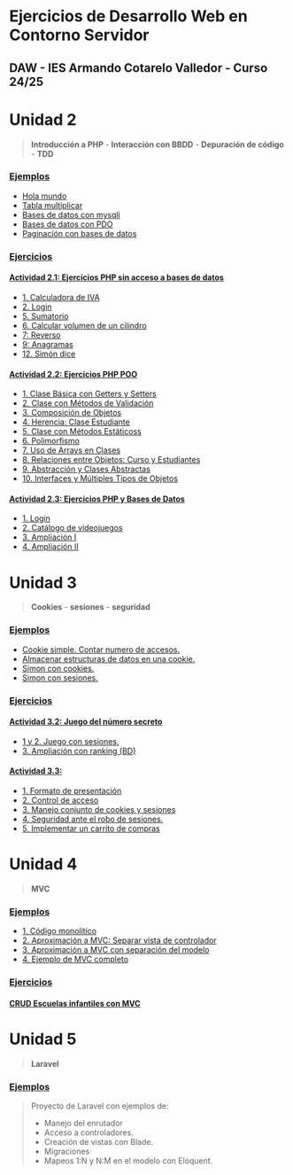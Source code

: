 # Ejercicios de Desarrollo Web en Contorno Servidor
## DAW - IES Armando Cotarelo Valledor - Curso 24/25
# Unidad 2
 > **Introducción a PHP** - **Interacción con BBDD** - **Depuración de código** - **TDD**
 
### [Ejemplos](UD2/ejemplos)
* [Hola mundo](UD2/ejemplos/hola_mundo.php)
* [Tabla multiplicar](UD2/ejemplos/tabla_multiplicar.php)
* [Bases de datos con mysqli](UD2/ejemplos/conexion_BD_mysqli.php)
* [Bases de datos con PDO](UD2/ejemplos/conexion_BD_pdo.php)
* [Paginación con bases de datos](UD2/ejemplos/conexion_BD_paginacion.php)

### [Ejercicios](UD2/ejercicios)

#### [Actividad 2.1: Ejercicios PHP sin acceso a bases de datos](UD2/ejercicios/2_1)
* [1. Calculadora de IVA](UD2/ejercicios/2_1/e01.php)
* [2. Login](UD2/ejercicios/2_1/e02.php)
* [5. Sumatorio](UD2/ejercicios/2_1/e05.php)
* [6. Calcular volumen de un cilindro](UD2/ejercicios/2_1/e06.php)
* [7: Reverso](UD2/ejercicios/2_1/e07.php)
* [9: Anagramas](UD2/ejercicios/2_1/e09.php)
* [12. Simón dice](UD2/ejercicios/2_1/e12.php)

#### [Actividad 2.2: Ejercicios PHP POO](UD2/ejercicios/2_2)
* [1. Clase Básica con Getters y Setters](UD2/ejercicios/2_2/e01.php)
* [2. Clase con Métodos de Validación](UD2/ejercicios/2_2/e02.php)
* [3. Composición de Objetos](UD2/ejercicios/2_2/e03.php)
* [4. Herencia: Clase Estudiante](UD2/ejercicios/2_2/e04.php)
* [5. Clase con Métodos Estáticoss](UD2/ejercicios/2_2/e05.php)
* [6. Polimorfismo](UD2/ejercicios/2_2/e06.php)
* [7. Uso de Arrays en Clases](UD2/ejercicios/2_2/e07.php)
* [8. Relaciones entre Objetos: Curso y Estudiantes](UD2/ejercicios/2_2/e08.php)
* [9. Abstracción y Clases Abstractas](UD2/ejercicios/2_2/e09.php)
* [10. Interfaces y Múltiples Tipos de Objetos](UD2/ejercicios/2_2/e10.php)

#### [Actividad 2.3: Ejercicios PHP y Bases de Datos](UD2/ejercicios/2_3)
* [1. Login](UD2/ejercicios/2_3/e01.html)
* [2. Catálogo de videojuegos](UD2/ejercicios/2_3/e02.php)
* [3. Ampliación I](UD2/ejercicios/2_3/e03.php)
* [4. Ampliación II](UD2/ejercicios/2_3/e04.php)

# Unidad 3
 > **Cookies** - **sesiones** - **seguridad**
 
### [Ejemplos](UD3/ejemplos)
* [Cookie simple. Contar numero de accesos.](UD3/ejemplos/cookies.php)
* [Almacenar estructuras de datos en una cookie.](UD3/ejemplos/cookies_arrays.php)
* [Simon con cookies.](UD3/ejemplos/simon.php)
* [Simon con sesiones.](UD3/ejemplos/simon_session.php)

### [Ejercicios](UD3/ejercicios)
#### [Actividad 3.2: Juego del número secreto](UD3/ejercicios/3_2)
* [1 y 2. Juego con sesiones.](UD3/ejercicios/3_2/index.php)
* [3. Ampliación con ranking (BD)](UD3/ejercicios/3_2/ampliacion/index.php)
#### [Actividad 3.3:](UD3/ejercicios/3_3)
* [1. Formato de presentación](UD3/ejercicios/3_3/ejercicio1/index.php)
* [2. Control de acceso](UD3/ejercicios/3_3/ejercicio2/login.php)
* [3. Manejo conjunto de cookies y sesiones](UD3/ejercicios/3_3/ejercicio3/login.php)
* [4. Seguridad ante el robo de sesiones.](UD3/ejercicios/3_3/ejercicio4/login.php)
* [5. Implementar un carrito de compras](UD3/ejercicios/3_3/ejercicio5/index.php)


# Unidad 4
 > **MVC**
 
### [Ejemplos](UD4/ejemplos)
* [1. Código monolítico](UD4/ejemplos/monolitico)
* [2. Aproximación a MVC: Separar vista de controlador](UD4/ejemplos/controlador)
* [3. Aproximación a MVC con separación del modelo](UD4/ejemplos/mvc)
* [4. Ejemplo de MVC completo](UD4/ejemplos/mvc-final)

### [Ejercicios](UD4/ejercicios)
#### [CRUD Escuelas infantiles con MVC](UD4/ejercicios/escuelas)

# Unidad 5
 > **Laravel**
 
### [Ejemplos](UD5/ejemplos/prueba)
 > Proyecto de Laravel con ejemplos de:
 > * Manejo del enrutador
 > * Acceso a controladores.
 > * Creación de vistas con Blade.
 > * Migraciones
 > * Mapeos 1:N y N:M en el modelo con Eloquent.
 
